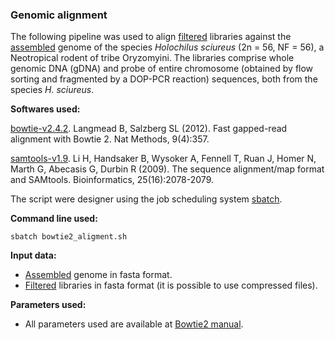 ### Genomic alignment

The following pipeline was used to align [filtered](https://github.com/MoreiraCN/Filtering_Illumina_sequences) libraries against the [assembled](https://github.com/MoreiraCN/Assembling_Illumina_sequences) genome of the species *Holochilus sciureus* (2n = 56, NF = 56), a Neotropical rodent of tribe Oryzomyini. The libraries comprise whole genomic DNA (gDNA) and probe of entire chromosome (obtained by flow sorting and fragmented by a DOP-PCR reaction) sequences, both from the species *H. sciureus*.

**Softwares used:**

[bowtie-v2.4.2](http://bowtie-bio.sourceforge.net/bowtie2/index.shtml). Langmead B, Salzberg SL (2012). Fast gapped-read alignment with Bowtie 2. Nat Methods, 9(4):357.

[samtools-v1.9](http://samtools.sourceforge.net/). Li H, Handsaker B, Wysoker A, Fennell T, Ruan J, Homer N, Marth G, Abecasis G, Durbin R (2009). The sequence alignment/map format and SAMtools. Bioinformatics, 25(16):2078-2079.

The script were designer using the job scheduling system [sbatch](https://slurm.schedmd.com/sbatch.html).

**Command line used:**

`sbatch bowtie2_aligment.sh`

**Input data:**
 
 - [Assembled](https://github.com/MoreiraCN/Assembling_Illumina_sequences) genome in fasta format.
 - [Filtered](https://github.com/MoreiraCN/Filtering_Illumina_sequences) libraries in fasta format (it is possible to use compressed files).

 **Parameters used:**
 
 - All parameters used are available at [Bowtie2 manual](http://bowtie-bio.sourceforge.net/bowtie2/manual.shtml#options).
